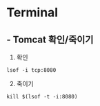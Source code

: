 # Terminal

## -  Tomcat 확인/죽이기
1. 확인 
```terminal
lsof -i tcp:8080
```
2. 죽이기 
```terminal
kill $(lsof -t -i:8080)
```
